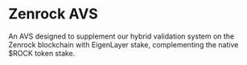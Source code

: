 # Zenrock AVS

An AVS designed to supplement our hybrid validation system on the Zenrock blockchain with EigenLayer stake, complementing the native $ROCK token stake.